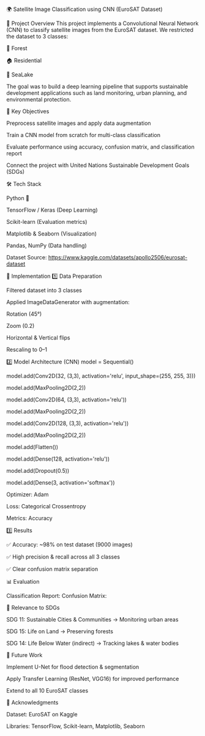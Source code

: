 🌍 Satellite Image Classification using CNN (EuroSAT Dataset)

📌 Project Overview
This project implements a Convolutional Neural Network (CNN) to classify satellite images from the EuroSAT dataset.
We restricted the dataset to 3 classes:

🌲 Forest

🏠 Residential

🌊 SeaLake

The goal was to build a deep learning pipeline that supports sustainable development applications such as land monitoring, urban planning, and environmental protection.

🎯 Key Objectives

Preprocess satellite images and apply data augmentation

Train a CNN model from scratch for multi-class classification

Evaluate performance using accuracy, confusion matrix, and classification report

Connect the project with United Nations Sustainable Development Goals (SDGs)

🛠️ Tech Stack

Python 🐍

TensorFlow / Keras (Deep Learning)

Scikit-learn (Evaluation metrics)

Matplotlib & Seaborn (Visualization)

Pandas, NumPy (Data handling)

Dataset Source: https://www.kaggle.com/datasets/apollo2506/eurosat-dataset

🚀 Implementation
1️⃣ Data Preparation

Filtered dataset into 3 classes

Applied ImageDataGenerator with augmentation:

Rotation (45°)

Zoom (0.2)

Horizontal & Vertical flips

Rescaling to 0–1

2️⃣ Model Architecture (CNN)
model = Sequential()

model.add(Conv2D(32, (3,3), activation='relu', input_shape=(255, 255, 3)))

model.add(MaxPooling2D(2,2))

model.add(Conv2D(64, (3,3), activation='relu'))

model.add(MaxPooling2D(2,2))

model.add(Conv2D(128, (3,3), activation='relu'))

model.add(MaxPooling2D(2,2))

model.add(Flatten())

model.add(Dense(128, activation='relu'))

model.add(Dropout(0.5))

model.add(Dense(3, activation='softmax'))


Optimizer: Adam

Loss: Categorical Crossentropy

Metrics: Accuracy

3️⃣ Results

✅ Accuracy: ~98% on test dataset (9000 images)

✅ High precision & recall across all 3 classes

✅ Clear confusion matrix separation

📊 Evaluation

Classification Report:
Confusion Matrix:


🌱 Relevance to SDGs

SDG 11: Sustainable Cities & Communities → Monitoring urban areas

SDG 15: Life on Land → Preserving forests

SDG 14: Life Below Water (indirect) → Tracking lakes & water bodies

🔮 Future Work

Implement U-Net for flood detection & segmentation

Apply Transfer Learning (ResNet, VGG16) for improved performance

Extend to all 10 EuroSAT classes

🙌 Acknowledgments

Dataset: EuroSAT on Kaggle

Libraries: TensorFlow, Scikit-learn, Matplotlib, Seaborn

